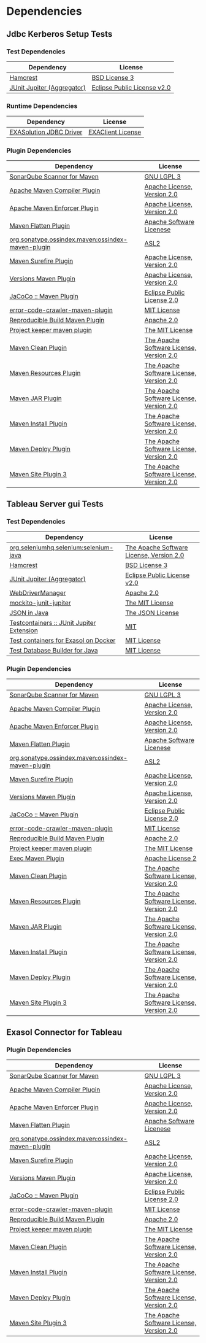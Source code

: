 <!-- @formatter:off -->
# Dependencies

## Jdbc Kerberos Setup Tests

### Test Dependencies

| Dependency                      | License                          |
| ------------------------------- | -------------------------------- |
| [Hamcrest][0]                   | [BSD License 3][1]               |
| [JUnit Jupiter (Aggregator)][2] | [Eclipse Public License v2.0][3] |

### Runtime Dependencies

| Dependency                   | License                |
| ---------------------------- | ---------------------- |
| [EXASolution JDBC Driver][4] | [EXAClient License][5] |

### Plugin Dependencies

| Dependency                                              | License                                        |
| ------------------------------------------------------- | ---------------------------------------------- |
| [SonarQube Scanner for Maven][6]                        | [GNU LGPL 3][7]                                |
| [Apache Maven Compiler Plugin][8]                       | [Apache License, Version 2.0][9]               |
| [Apache Maven Enforcer Plugin][10]                      | [Apache License, Version 2.0][9]               |
| [Maven Flatten Plugin][11]                              | [Apache Software Licenese][9]                  |
| [org.sonatype.ossindex.maven:ossindex-maven-plugin][12] | [ASL2][13]                                     |
| [Maven Surefire Plugin][14]                             | [Apache License, Version 2.0][9]               |
| [Versions Maven Plugin][15]                             | [Apache License, Version 2.0][9]               |
| [JaCoCo :: Maven Plugin][16]                            | [Eclipse Public License 2.0][17]               |
| [error-code-crawler-maven-plugin][18]                   | [MIT License][19]                              |
| [Reproducible Build Maven Plugin][20]                   | [Apache 2.0][13]                               |
| [Project keeper maven plugin][21]                       | [The MIT License][22]                          |
| [Maven Clean Plugin][23]                                | [The Apache Software License, Version 2.0][13] |
| [Maven Resources Plugin][24]                            | [The Apache Software License, Version 2.0][13] |
| [Maven JAR Plugin][25]                                  | [The Apache Software License, Version 2.0][13] |
| [Maven Install Plugin][26]                              | [The Apache Software License, Version 2.0][13] |
| [Maven Deploy Plugin][27]                               | [The Apache Software License, Version 2.0][13] |
| [Maven Site Plugin 3][28]                               | [The Apache Software License, Version 2.0][13] |

## Tableau Server gui Tests

### Test Dependencies

| Dependency                                      | License                                        |
| ----------------------------------------------- | ---------------------------------------------- |
| [org.seleniumhq.selenium:selenium-java][29]     | [The Apache Software License, Version 2.0][13] |
| [Hamcrest][0]                                   | [BSD License 3][1]                             |
| [JUnit Jupiter (Aggregator)][2]                 | [Eclipse Public License v2.0][3]               |
| [WebDriverManager][30]                          | [Apache 2.0][31]                               |
| [mockito-junit-jupiter][32]                     | [The MIT License][33]                          |
| [JSON in Java][34]                              | [The JSON License][35]                         |
| [Testcontainers :: JUnit Jupiter Extension][36] | [MIT][37]                                      |
| [Test containers for Exasol on Docker][38]      | [MIT License][39]                              |
| [Test Database Builder for Java][40]            | [MIT License][41]                              |

### Plugin Dependencies

| Dependency                                              | License                                        |
| ------------------------------------------------------- | ---------------------------------------------- |
| [SonarQube Scanner for Maven][6]                        | [GNU LGPL 3][7]                                |
| [Apache Maven Compiler Plugin][8]                       | [Apache License, Version 2.0][9]               |
| [Apache Maven Enforcer Plugin][10]                      | [Apache License, Version 2.0][9]               |
| [Maven Flatten Plugin][11]                              | [Apache Software Licenese][9]                  |
| [org.sonatype.ossindex.maven:ossindex-maven-plugin][12] | [ASL2][13]                                     |
| [Maven Surefire Plugin][14]                             | [Apache License, Version 2.0][9]               |
| [Versions Maven Plugin][15]                             | [Apache License, Version 2.0][9]               |
| [JaCoCo :: Maven Plugin][16]                            | [Eclipse Public License 2.0][17]               |
| [error-code-crawler-maven-plugin][18]                   | [MIT License][19]                              |
| [Reproducible Build Maven Plugin][20]                   | [Apache 2.0][13]                               |
| [Project keeper maven plugin][21]                       | [The MIT License][22]                          |
| [Exec Maven Plugin][42]                                 | [Apache License 2][13]                         |
| [Maven Clean Plugin][23]                                | [The Apache Software License, Version 2.0][13] |
| [Maven Resources Plugin][24]                            | [The Apache Software License, Version 2.0][13] |
| [Maven JAR Plugin][25]                                  | [The Apache Software License, Version 2.0][13] |
| [Maven Install Plugin][26]                              | [The Apache Software License, Version 2.0][13] |
| [Maven Deploy Plugin][27]                               | [The Apache Software License, Version 2.0][13] |
| [Maven Site Plugin 3][28]                               | [The Apache Software License, Version 2.0][13] |

## Exasol Connector for Tableau

### Plugin Dependencies

| Dependency                                              | License                                        |
| ------------------------------------------------------- | ---------------------------------------------- |
| [SonarQube Scanner for Maven][6]                        | [GNU LGPL 3][7]                                |
| [Apache Maven Compiler Plugin][8]                       | [Apache License, Version 2.0][9]               |
| [Apache Maven Enforcer Plugin][10]                      | [Apache License, Version 2.0][9]               |
| [Maven Flatten Plugin][11]                              | [Apache Software Licenese][9]                  |
| [org.sonatype.ossindex.maven:ossindex-maven-plugin][12] | [ASL2][13]                                     |
| [Maven Surefire Plugin][14]                             | [Apache License, Version 2.0][9]               |
| [Versions Maven Plugin][15]                             | [Apache License, Version 2.0][9]               |
| [JaCoCo :: Maven Plugin][16]                            | [Eclipse Public License 2.0][17]               |
| [error-code-crawler-maven-plugin][18]                   | [MIT License][19]                              |
| [Reproducible Build Maven Plugin][20]                   | [Apache 2.0][13]                               |
| [Project keeper maven plugin][21]                       | [The MIT License][22]                          |
| [Maven Clean Plugin][23]                                | [The Apache Software License, Version 2.0][13] |
| [Maven Install Plugin][26]                              | [The Apache Software License, Version 2.0][13] |
| [Maven Deploy Plugin][27]                               | [The Apache Software License, Version 2.0][13] |
| [Maven Site Plugin 3][28]                               | [The Apache Software License, Version 2.0][13] |

[0]: http://hamcrest.org/JavaHamcrest/
[1]: http://opensource.org/licenses/BSD-3-Clause
[2]: https://junit.org/junit5/
[3]: https://www.eclipse.org/legal/epl-v20.html
[4]: http://www.exasol.com
[5]: https://docs.exasol.com/connect_exasol/drivers/jdbc.htm
[6]: http://sonarsource.github.io/sonar-scanner-maven/
[7]: http://www.gnu.org/licenses/lgpl.txt
[8]: https://maven.apache.org/plugins/maven-compiler-plugin/
[9]: https://www.apache.org/licenses/LICENSE-2.0.txt
[10]: https://maven.apache.org/enforcer/maven-enforcer-plugin/
[11]: https://www.mojohaus.org/flatten-maven-plugin/
[12]: https://sonatype.github.io/ossindex-maven/maven-plugin/
[13]: http://www.apache.org/licenses/LICENSE-2.0.txt
[14]: https://maven.apache.org/surefire/maven-surefire-plugin/
[15]: https://www.mojohaus.org/versions-maven-plugin/
[16]: https://www.jacoco.org/jacoco/trunk/doc/maven.html
[17]: https://www.eclipse.org/legal/epl-2.0/
[18]: https://github.com/exasol/error-code-crawler-maven-plugin/
[19]: https://github.com/exasol/error-code-crawler-maven-plugin/blob/main/LICENSE
[20]: http://zlika.github.io/reproducible-build-maven-plugin
[21]: https://github.com/exasol/project-keeper/
[22]: https://github.com/exasol/project-keeper/blob/main/LICENSE
[23]: http://maven.apache.org/plugins/maven-clean-plugin/
[24]: http://maven.apache.org/plugins/maven-resources-plugin/
[25]: http://maven.apache.org/plugins/maven-jar-plugin/
[26]: http://maven.apache.org/plugins/maven-install-plugin/
[27]: http://maven.apache.org/plugins/maven-deploy-plugin/
[28]: http://maven.apache.org/plugins/maven-site-plugin/
[29]: https://selenium.dev/
[30]: https://bonigarcia.dev/webdrivermanager/
[31]: https://www.apache.org/licenses/LICENSE-2.0
[32]: https://github.com/mockito/mockito
[33]: https://github.com/mockito/mockito/blob/main/LICENSE
[34]: https://github.com/douglascrockford/JSON-java
[35]: http://json.org/license.html
[36]: https://testcontainers.org
[37]: http://opensource.org/licenses/MIT
[38]: https://github.com/exasol/exasol-testcontainers/
[39]: https://github.com/exasol/exasol-testcontainers/blob/main/LICENSE
[40]: https://github.com/exasol/test-db-builder-java/
[41]: https://github.com/exasol/test-db-builder-java/blob/main/LICENSE
[42]: http://www.mojohaus.org/exec-maven-plugin

